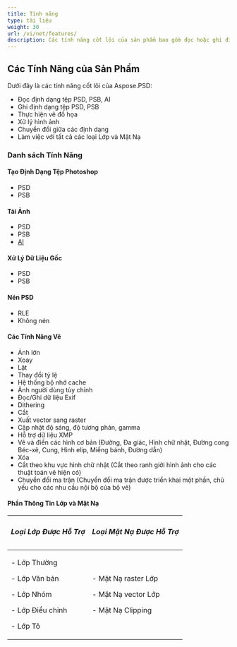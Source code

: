 ```yaml
---
title: Tính năng
type: tài liệu
weight: 30
url: /vi/net/features/
description: Các tính năng cốt lõi của sản phẩm bao gồm đọc hoặc ghi định dạng tệp PSD, PSB, AI, thực hiện vẽ đồ họa, xử lý hình ảnh và làm việc với các Lớp và Mặt Nạ.
---
```


## **Các Tính Năng của Sản Phẩm**
Dưới đây là các tính năng cốt lõi của Aspose.PSD:

- Đọc định dạng tệp PSD, PSB, AI
- Ghi định dạng tệp PSD, PSB
- Thực hiện vẽ đồ họa
- Xử lý hình ảnh
- Chuyển đổi giữa các định dạng
- Làm việc với tất cả các loại Lớp và Mặt Nạ
### **Danh sách Tính Năng**
#### **Tạo Định Dạng Tệp Photoshop**
- PSD
- PSB
#### **Tải Ảnh**
- PSD
- PSB
- [AI](/vi/psd/net/ai-adobe-illustrator-format/)
#### **Xử Lý Dữ Liệu Gốc**
- PSD
- PSB
#### **Nén PSD**
- RLE
- Không nén
#### **Các Tính Năng Vẽ**
- Ảnh lớn
- Xoay
- Lật
- Thay đổi tỷ lệ
- Hệ thống bộ nhớ cache
- Ảnh người dùng tùy chỉnh
- Đọc/Ghi dữ liệu Exif
- Dithering
- Cắt
- Xuất vector sang raster
- Cập nhật độ sáng, độ tương phản, gamma
- Hỗ trợ dữ liệu XMP
- Vẽ và điền các hình cơ bản (Đường, Đa giác, Hình chữ nhật, Đường cong Béc-xê, Cung, Hình elip, Miếng bánh, Đường dẫn)
- Xóa
- Cắt theo khu vực hình chữ nhật (Cắt theo ranh giới hình ảnh cho các thuật toán vẽ hiện có)
- Chuyển đổi ma trận (Chuyển đổi ma trận được triển khai một phần, chủ yếu cho các nhu cầu nội bộ của bộ vẽ)
#### **Phần Thông Tin Lớp và Mặt Nạ**

|<h5>**Loại Lớp Được Hỗ Trợ**</h5>|<h5>**Loại Mặt Nạ Được Hỗ Trợ**</h5>|
| :- | :- |
|<p>- Lớp Thường</p><p>- Lớp Văn bản</p><p>- Lớp Nhóm</p><p>- Lớp Điều chỉnh</p><p>- Lớp Tô</p>|<p>- Mặt Nạ raster Lớp</p><p>- Mặt Nạ vector Lớp</p><p>- Mặt Nạ Clipping</p>|
